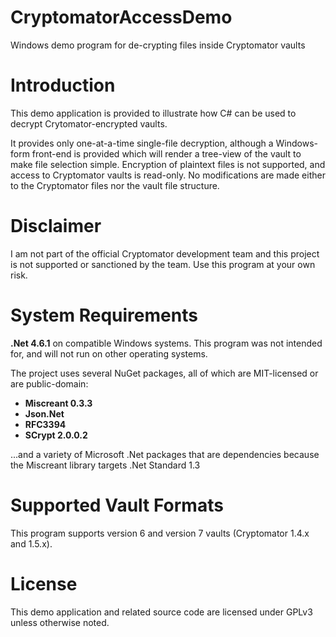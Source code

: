 # CryptomatorAccessDemo
Windows demo program for de-crypting files inside Cryptomator vaults

# Introduction
This demo application is provided to illustrate how C# can be used to decrypt Crytomator-encrypted vaults.

It provides only one-at-a-time single-file decryption, although a Windows-form front-end is provided which will render a tree-view of the vault to make file selection simple.  Encryption of plaintext files is not supported, and access to Cryptomator vaults is read-only.  No modifications are made either to the Cryptomator files nor the vault file structure.

# Disclaimer
I am not part of the official Cryptomator development team and this project is not supported or sanctioned by the team.  Use this program at your own risk.

# System Requirements
**.Net 4.6.1** on compatible Windows systems.  This program was not intended for, and will not run on other operating systems.

The project uses several NuGet packages, all of which are MIT-licensed or are public-domain:

- **Miscreant 0.3.3** 
- **Json.Net**
- **RFC3394**
- **SCrypt 2.0.0.2**

...and a variety of Microsoft .Net packages that are dependencies because the Miscreant library targets .Net Standard  1.3

# Supported Vault Formats
This program supports version 6 and version 7 vaults (Cryptomator 1.4.x and 1.5.x).


# License
This demo application and related source code are licensed under GPLv3 unless otherwise noted.
